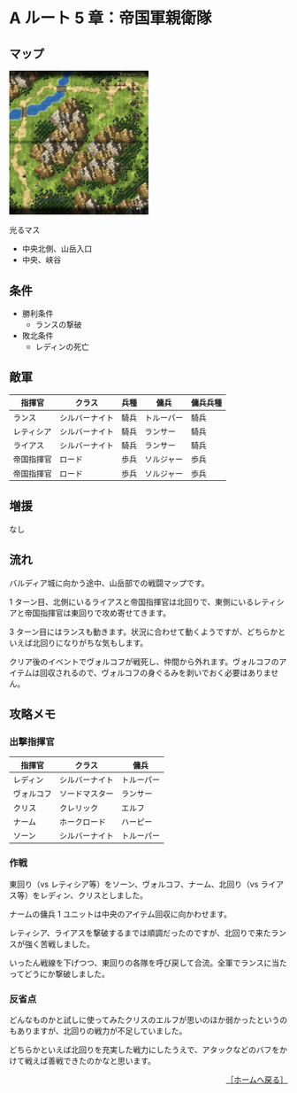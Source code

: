 # A ルート 5 章：帝国軍親衛隊

## マップ

<div>
  <img src="../images/Chapter5A/Map5A.jpg" width="50%">
</div>

光るマス
- 中央北側、山岳入口
- 中央、峡谷

## 条件

- 勝利条件
    - ランスの撃破
- 敗北条件
    - レディンの死亡

## 敵軍

|指揮官|クラス|兵種|傭兵|傭兵兵種|
|---|---|---|---|---|
|ランス|シルバーナイト|騎兵|トルーパー|騎兵|
|レティシア|シルバーナイト|騎兵|ランサー|騎兵|
|ライアス|シルバーナイト|騎兵|ランサー|騎兵|
|帝国指揮官|ロード|歩兵|ソルジャー|歩兵|
|帝国指揮官|ロード|歩兵|ソルジャー|歩兵|

## 増援

なし

## 流れ

バルディア城に向かう途中、山岳部での戦闘マップです。

1 ターン目、北側にいるライアスと帝国指揮官は北回りで、東側にいるレティシアと帝国指揮官は東回りで攻め寄せてきます。

3 ターン目にはランスも動きます。状況に合わせて動くようですが、どちらかといえば北回りになりがちな気もします。

クリア後のイベントでヴォルコフが戦死し、仲間から外れます。ヴォルコフのアイテムは回収されるので、ヴォルコフの身ぐるみを剥いでおく必要はありません。

## 攻略メモ

### 出撃指揮官

|指揮官|クラス|傭兵|
|---|---|---|
|レディン|シルバーナイト|トルーパー|
|ヴォルコフ|ソードマスター|ランサー|
|クリス|クレリック|エルフ|
|ナーム|ホークロード|ハーピー|
|ソーン|シルバーナイト|トルーパー|

### 作戦

東回り（vs レティシア等）をソーン、ヴォルコフ、ナーム、北回り（vs ライアス等）をレディン、クリスとしました。

ナームの傭兵 1 ユニットは中央のアイテム回収に向かわせます。

レティシア、ライアスを撃破するまでは順調だったのですが、北回りで来たランスが強く苦戦しました。

いったん戦線を下げつつ、東回りの各隊を呼び戻して合流。全軍でランスに当たってどうにか撃破しました。

### 反省点

どんなものかと試しに使ってみたクリスのエルフが思いのほか弱かったというのもありますが、北回りの戦力が不足していました。

どちらかといえば北回りを充実した戦力にしたうえで、アタックなどのバフをかけて戦えば善戦できたのかなと思います。

<div align="right">
  <a href="../README.md">［ホームへ戻る］</a>
</div>
